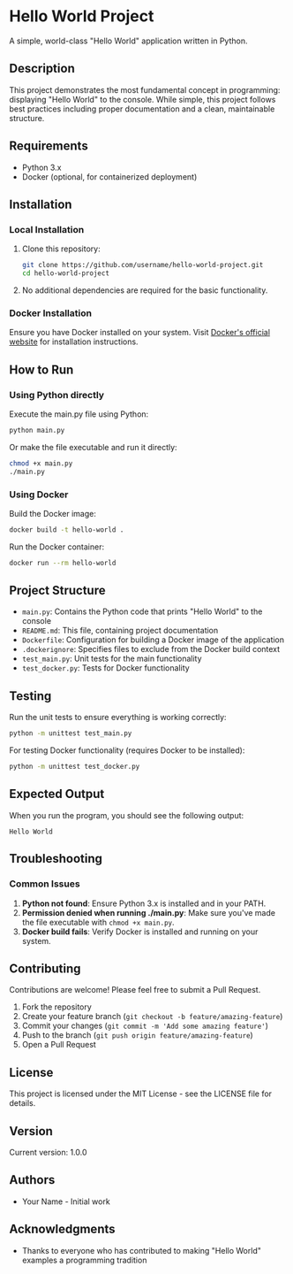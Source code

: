 # Hello World Project

A simple, world-class "Hello World" application written in Python.

## Description

This project demonstrates the most fundamental concept in programming: displaying "Hello World" to the console. While simple, this project follows best practices including proper documentation and a clean, maintainable structure.

## Requirements

- Python 3.x
- Docker (optional, for containerized deployment)

## Installation

### Local Installation

1. Clone this repository:
   ```bash
   git clone https://github.com/username/hello-world-project.git
   cd hello-world-project
   ```

2. No additional dependencies are required for the basic functionality.

### Docker Installation

Ensure you have Docker installed on your system. Visit [Docker's official website](https://www.docker.com/get-started) for installation instructions.

## How to Run

### Using Python directly

Execute the main.py file using Python:

```bash
python main.py
```

Or make the file executable and run it directly:

```bash
chmod +x main.py
./main.py
```

### Using Docker

Build the Docker image:

```bash
docker build -t hello-world .
```

Run the Docker container:

```bash
docker run --rm hello-world
```

## Project Structure

- `main.py`: Contains the Python code that prints "Hello World" to the console
- `README.md`: This file, containing project documentation
- `Dockerfile`: Configuration for building a Docker image of the application
- `.dockerignore`: Specifies files to exclude from the Docker build context
- `test_main.py`: Unit tests for the main functionality
- `test_docker.py`: Tests for Docker functionality

## Testing

Run the unit tests to ensure everything is working correctly:

```bash
python -m unittest test_main.py
```

For testing Docker functionality (requires Docker to be installed):

```bash
python -m unittest test_docker.py
```

## Expected Output

When you run the program, you should see the following output:

```
Hello World
```

## Troubleshooting

### Common Issues

1. **Python not found**: Ensure Python 3.x is installed and in your PATH.
2. **Permission denied when running ./main.py**: Make sure you've made the file executable with `chmod +x main.py`.
3. **Docker build fails**: Verify Docker is installed and running on your system.

## Contributing

Contributions are welcome! Please feel free to submit a Pull Request.

1. Fork the repository
2. Create your feature branch (`git checkout -b feature/amazing-feature`)
3. Commit your changes (`git commit -m 'Add some amazing feature'`)
4. Push to the branch (`git push origin feature/amazing-feature`)
5. Open a Pull Request

## License

This project is licensed under the MIT License - see the LICENSE file for details.

## Version

Current version: 1.0.0

## Authors

- Your Name - Initial work

## Acknowledgments

- Thanks to everyone who has contributed to making "Hello World" examples a programming tradition
